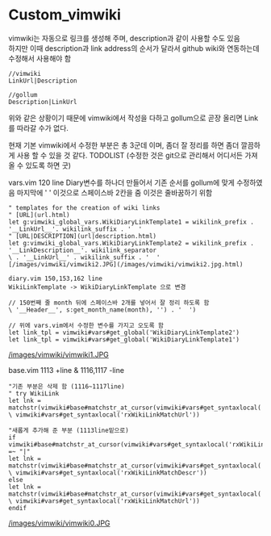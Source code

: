 # Custom\_vimwiki

vimwiki는 자동으로 링크를 생성해 주며, description과 같이 사용할 수도 있음  
하지만 이때 description과 link address의 순서가 달라서 github wiki와 연동하는데 수정해서 사용해야 함

```text
//vimwiki 
LinkUrl|Description 

//gollum
Description|LinkUrl
```

위와 같은 상황이기 때문에 vimwiki에서 작성을 다하고 gollum으로 곧장 올리면 Link를 따라갈 수가 없다.

현재 기본 vimwiki에서 수정한 부분은 총 3군데 이며, 좀더 잘 정리를 하면 좀더 깔끔하게 사용 할 수 있을 것 같다. TODOLIST \(수정한 것은 git으로 관리해서 어디서든 가져올 수 있도록 하면 굿\)

vars.vim 120 line Diary변수를 하나더 만들어서 기존 순서를 gollum에 맞게 수정하였음 마지막에 ' ' 이것으로 스페이스바 2칸을 줌 이것은 줄바꿈하기 위함

```text
" templates for the creation of wiki links
" [URL](url.html)
let g:vimwiki_global_vars.WikiDiaryLinkTemplate1 = wikilink_prefix . '__LinkUrl__'. wikilink_suffix . '  '
" [URL|DESCRIPTION](url|description.html)
let g:vimwiki_global_vars.WikiDiaryLinkTemplate2 = wikilink_prefix . '__LinkDescription__'. wikilink_separator
\ . '__LinkUrl__' . wikilink_suffix . '  '
[/images/vimwiki/vimwiki2.JPG](/images/vimwiki/vimwiki2.jpg.html)

diary.vim 150,153,162 line
WikiLinkTemplate -> WikiDiaryLinkTemplate 으로 변경

// 150번째 줄 month 뒤에 스페이스바 2개를 넣어서 잘 정리 하도록 함 
\ '__Header__', s:get_month_name(month), '') . '  ')

// 위에 vars.vim에서 수정한 변수를 가지고 오도록 함
let link_tpl = vimwiki#vars#get_global('WikiDiaryLinkTemplate2')
let link_tpl = vimwiki#vars#get_global('WikiDiaryLinkTemplate1')
```

[/images/vimwiki/vimwiki1.JPG](https://github.com/determined6730/ttt/tree/7d354af7b5807845b13ceb1da5d7c9301b74692b/images/vimwiki/vimwiki1.jpg.html)

base.vim 1113 +line & 1116,1117 -line

```text
"기존 부분은 삭제 함 (1116~1117line)
" try WikiLink
let lnk = matchstr(vimwiki#base#matchstr_at_cursor(vimwiki#vars#get_syntaxlocal('rxWikiLink')),
\ vimwiki#vars#get_syntaxlocal('rxWikiLinkMatchUrl'))

"새롭게 추가해 준 부분 (1113line밑으로)
if vimwiki#base#matchstr_at_cursor(vimwiki#vars#get_syntaxlocal('rxWikiLink')) =~ "|"
let lnk = matchstr(vimwiki#base#matchstr_at_cursor(vimwiki#vars#get_syntaxlocal('rxWikiLink')),
\ vimwiki#vars#get_syntaxlocal('rxWikiLinkMatchDescr'))
else
let lnk = matchstr(vimwiki#base#matchstr_at_cursor(vimwiki#vars#get_syntaxlocal('rxWikiLink')),
\ vimwiki#vars#get_syntaxlocal('rxWikiLinkMatchUrl'))
endif
```

[/images/vimwiki/vimwiki0.JPG](https://github.com/determined6730/ttt/tree/7d354af7b5807845b13ceb1da5d7c9301b74692b/images/vimwiki/vimwiki0.jpg.html)

